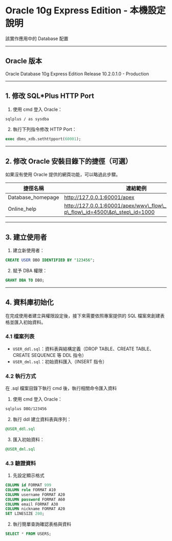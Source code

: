 # Oracle 10g Express Edition - 本機設定說明

該實作應用中的 Database 配置

---

## Oracle 版本

Oracle Database 10g Express Edition Release 10.2.0.1.0 - Production

---

## 1. 修改 SQL*Plus HTTP Port

1. 使用 cmd 登入 Oracle：
```bash
sqlplus / as sysdba
```

2. 執行下列指令修改 HTTP Port：
```sql
exec dbms_xdb.sethttpport(60001);
```

---

## 2. 修改 Oracle 安裝目錄下的捷徑（可選）

如果沒有使用 Oracle 提供的網頁功能，可以略過此步驟。

| 捷徑名稱 | 連結範例 |
| ------------ | ------------ |
| Database\_homepage | http://127.0.0.1:60001/apex |
| Online\_help       | http://127.0.0.1:60001/apex/wwv\_flow\_help.show\_help?p\_flow\_id=4500\&p\_step\_id=1000 |

---

## 3. 建立使用者

1. 建立新使用者：
```sql
CREATE USER DBO IDENTIFIED BY "123456";
```

2. 賦予 DBA 權限：
```sql
GRANT DBA TO DBO;
```

---

## 4. 資料庫初始化

在完成使用者建立與權限設定後，接下來需要依照專案提供的 SQL 檔案來創建表格並匯入初始資料。

### 4.1 檔案列表

- `USER_ddl.sql`：資料表與結構定義（DROP TABLE、CREATE TABLE、CREATE SEQUENCE 等 DDL 指令）
- `USER_dml.sql`：初始資料匯入（INSERT 指令）

### 4.2 執行方式

在 .sql 檔案目錄下執行 cmd 後，執行相關命令匯入資料

1. 使用 cmd 登入 Oracle：
```bash
sqlplus DBO/123456
```

2. 執行 ddl 建立資料表與序列：
```sql
@USER_ddl.sql
```

3. 匯入初始資料：
```sql
@USER_dml.sql
```

### 4.3 驗證資料

1. 先設定顯示格式
```sql
COLUMN id FORMAT 999
COLUMN role FORMAT A10
COLUMN username FORMAT A20
COLUMN password FORMAT A60
COLUMN email FORMAT A30
COLUMN nickname FORMAT A20
SET LINESIZE 200;
```

2. 執行簡單查詢確認表格與資料
```sql
SELECT * FROM USERS;
```